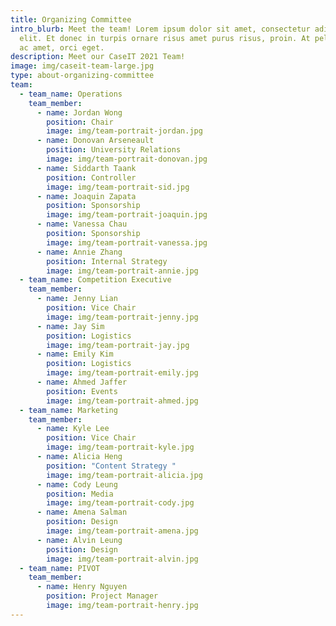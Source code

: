 ```yaml
---
title: Organizing Committee
intro_blurb: Meet the team! Lorem ipsum dolor sit amet, consectetur adipiscing
  elit. Et donec in turpis ornare risus amet purus risus, proin. At pellentesque
  ac amet, orci eget.
description: Meet our CaseIT 2021 Team!
image: img/caseit-team-large.jpg
type: about-organizing-committee
team:
  - team_name: Operations
    team_member:
      - name: Jordan Wong
        position: Chair
        image: img/team-portrait-jordan.jpg
      - name: Donovan Arseneault
        position: University Relations
        image: img/team-portrait-donovan.jpg
      - name: Siddarth Taank
        position: Controller
        image: img/team-portrait-sid.jpg
      - name: Joaquin Zapata
        position: Sponsorship
        image: img/team-portrait-joaquin.jpg
      - name: Vanessa Chau
        position: Sponsorship
        image: img/team-portrait-vanessa.jpg
      - name: Annie Zhang
        position: Internal Strategy
        image: img/team-portrait-annie.jpg
  - team_name: Competition Executive
    team_member:
      - name: Jenny Lian
        position: Vice Chair
        image: img/team-portrait-jenny.jpg
      - name: Jay Sim
        position: Logistics
        image: img/team-portrait-jay.jpg
      - name: Emily Kim
        position: Logistics
        image: img/team-portrait-emily.jpg
      - name: Ahmed Jaffer
        position: Events
        image: img/team-portrait-ahmed.jpg
  - team_name: Marketing
    team_member:
      - name: Kyle Lee
        position: Vice Chair
        image: img/team-portrait-kyle.jpg
      - name: Alicia Heng
        position: "Content Strategy "
        image: img/team-portrait-alicia.jpg
      - name: Cody Leung
        position: Media
        image: img/team-portrait-cody.jpg
      - name: Amena Salman
        position: Design
        image: img/team-portrait-amena.jpg
      - name: Alvin Leung
        position: Design
        image: img/team-portrait-alvin.jpg
  - team_name: PIVOT
    team_member:
      - name: Henry Nguyen
        position: Project Manager
        image: img/team-portrait-henry.jpg
---
```

